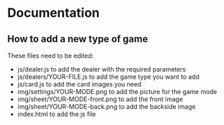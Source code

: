 # Documentation

## How to add a new type of game

These files need to be edited:

- js/dealer.js to add the dealer with the required parameters
- js/dealers/YOUR-FILE.js to add the game type you want to add
- js/card.js to add the card images you need
- img/settings/YOUR-MODE.png to add the picture for the game mode
- img/sheet/YOUR-MODE-front.png to add the front image
- img/sheet/YOUR-MODE-back.png to add the backside image
- index.html to add the js file